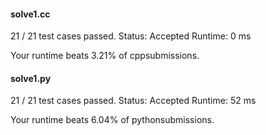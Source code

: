 #### solve1.cc

21 / 21 test cases passed.
Status: Accepted
Runtime: 0 ms

Your runtime beats 3.21% of cppsubmissions.


#### solve1.py

21 / 21 test cases passed.
Status: Accepted
Runtime: 52 ms

Your runtime beats 6.04% of pythonsubmissions.


